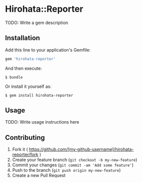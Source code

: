 # Hirohata::Reporter

TODO: Write a gem description

## Installation

Add this line to your application's Gemfile:

```ruby
gem 'hirohata-reporter'
```

And then execute:

    $ bundle

Or install it yourself as:

    $ gem install hirohata-reporter

## Usage

TODO: Write usage instructions here

## Contributing

1. Fork it ( https://github.com/[my-github-username]/hirohata-reporter/fork )
2. Create your feature branch (`git checkout -b my-new-feature`)
3. Commit your changes (`git commit -am 'Add some feature'`)
4. Push to the branch (`git push origin my-new-feature`)
5. Create a new Pull Request
